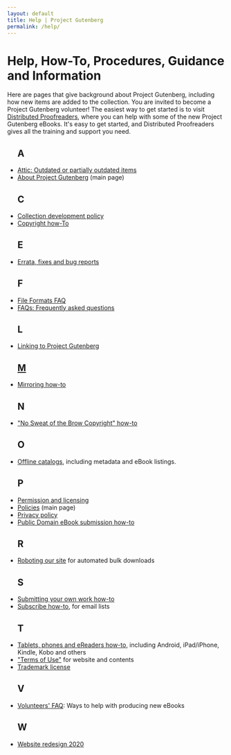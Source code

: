 ```yaml
---
layout: default
title: Help | Project Gutenberg
permalink: /help/
---
```


Help, How-To, Procedures, Guidance and Information
==================================================

Here are pages that give background about Project Gutenberg, including how new items are added to the collection. You are invited to become a Project Gutenberg volunteer! The easiest way to get started is to visit [Distributed Proofreaders](https://www.pgdp.net), where you can help with some of the new Project Gutenberg eBooks. It's easy to get started, and Distributed Proofreaders gives all the training and support you need.

 <div class="bookshelves ">
    <ul>
      <h2>A</h2>
       <li><a href="/attic/">Attic: Outdated or partially outdated items</a></li>
       <li><a href="/about">About Project Gutenberg</a> (main page)</li>
      <h2>C</h2>
       <li><a href="/policy/collection_development.html">Collection development policy</a></li>
       <li><a href="/help/copyright.html">Copyright how-To</a></li>
      <h2>E</h2>
       <li><a href="/help/errata.html">Errata, fixes and bug reports</a></li>
      <h2>F</h2>
       <li><a href="/help/file_formats.html">File Formats FAQ</a></li>
       <li><a href="/help/faq.html">FAQs: Frequently asked questions</a></li>
      <h2>L</h2>
       <li><a href="/policy/linking.html">Linking to Project Gutenberg</li>
      <h2>M</h2>
       <li><a href="/help/mirroring.html">Mirroring how-to</a></li>
      <h2>N</h2>
       <li><a href="/help/no_sweat_copyright.html">"No Sweat of the Brow Copyright" how-to</a></li>
      <h2>O</h2>
       <li><a href="/ebooks/offline_catalogs.html">Offline catalogs</a>, including metadata and eBook listings.</li>
      <h2>P</h2>
       <li><a href="/policy/permission.html">Permission and licensing</a></li>
       <li><a href="/policy/">Policies</a> (main page)</li>
       <li><a href="/policy/privacy_policy.html">Privacy policy</a></li>
       <li><a href="/help/public_domain_ebook_submission.html">Public Domain eBook submission how-to</a></li>
      <h2>R</h2>
       <li><a href="/policy/robot_access.html">Roboting our site</a> for automated bulk downloads</li>
      <h2>S</h2>
       <li><a href="/help/submitting_your_own_work.html">Submitting your own work how-to</a></li>
       <li><a href="/help/subscribe_how_to.html">Subscribe how-to</a>, for email lists</li>
      <h2>T</h2>
       <li><a href="/help/mobile.html">Tablets, phones and eReaders how-to</a>, including Android, iPad/iPhone, Kindle, Kobo and others</li>
       <li><a href="/policy/terms_of_use.html">"Terms of Use"</a> for website and contents</li>
       <li><a href="/policy/license.html">Trademark license</a></li>
      <h2>V</h2>
       <li><a href="/help/volunteers_faq.html">Volunteers' FAQ</a>: Ways to help with producing new eBooks</li>
      <h2>W</h2>
       <li><a href="/help/new_website.html">Website redesign 2020</a></li>


